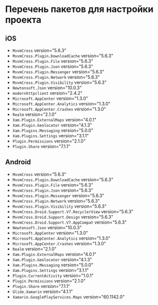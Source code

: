 # Перечень пакетов для настройки проекта

## iOS

* `MvvmCross` version="5.6.3"
* `MvvmCross.Plugin.DownloadCache` version="5.6.3"
* `MvvmCross.Plugin.File` version="5.6.3"
* `MvvmCross.Plugin.Json` version="5.6.3"
* `MvvmCross.Plugin.Messenger` version="5.6.3"
* `MvvmCross.Plugin.Network` version="5.6.3"
* `MvvmCross.Plugin.Visibility` version="5.6.3"
* `Newtonsoft.Json` version="10.0.3"
* `modernhttpclient` version="2.4.2"
* `Microsoft.AppCenter` version="1.3.0"
* `Microsoft.AppCenter.Analytics` version="1.3.0"
* `Microsoft.AppCenter.Crashes` version="1.3.0"
* `Realm` version="2.1.0"
* `Xam.Plugin.ExternalMaps` version="4.0.1"
* `Xam.Plugin.Geolocator` version="4.1.3"
* `Xam.Plugins.Messaging` version="5.0.0"
* `Xam.Plugins.Settings` version="3.1.1"
* `Plugin.Permissions` version="2.1.0"
* `Plugin.Share` version="7.1.1"

## Android

* `MvvmCross` version="5.6.3"
* `MvvmCross.Plugin.DownloadCache` version="5.6.3"
* `MvvmCross.Plugin.File` version="5.6.3"
* `MvvmCross.Plugin.Json` version="5.6.3"
* `MvvmCross.Plugin.Messenger` version="5.6.3"
* `MvvmCross.Plugin.Network` version="5.6.3"
* `MvvmCross.Plugin.Visibility` version="5.6.3"
* `MvvmCross.Droid.Support.V7.RecyclerView` version="5.6.3"
* `MvvmCross.Droid.Support.Design` version="5.6.3"
* `MvvmCross.Droid.Support.V7.AppCompat` version="5.6.3"
* `Newtonsoft.Json` version="10.0.3"
* `Microsoft.AppCenter` version="1.3.0"
* `Microsoft.AppCenter.Analytics` version="1.3.0"
* `Microsoft.AppCenter.Crashes` version="1.3.0"
* `Realm` version="2.1.0"
* `Xam.Plugin.ExternalMaps` version="4.0.1"
* `Xam.Plugin.Geolocator` version="4.1.3"
* `Xam.Plugins.Messaging` version="5.0.0"
* `Xam.Plugins.Settings` version="3.1.1"
* `Plugin.CurrentActivity` version="1.0.1"
* `Plugin.Permissions` version="2.1.0"
* `Plugin.Share` version="7.1.1"
* `Glide.Xamarin` version="4.1.1"
* `Xamarin.GooglePlayServices.Maps` version="60.1142.0"






